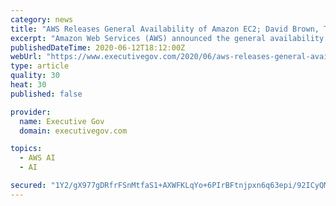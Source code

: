 ```yaml
---
category: news
title: "AWS Releases General Availability of Amazon EC2; David Brown, Tim Miller Quoted"
excerpt: "Amazon Web Services (AWS) announced the general availability of its sixth generation of Amazon Elastic Compute Cloud (Amazon EC2) instances with three new instances powered by AWS-designed, Arm-based Graviton2 processors,"
publishedDateTime: 2020-06-12T18:12:00Z
webUrl: "https://www.executivegov.com/2020/06/aws-releases-general-availability-of-amazon-ec2-david-brown-tim-miller-quoted/"
type: article
quality: 30
heat: 30
published: false

provider:
  name: Executive Gov
  domain: executivegov.com

topics:
  - AWS AI
  - AI

secured: "1Y2/gX977gDRfrFSnMtfaS1+AXWFKLqYo+6PIrBFtnjpxn6q63epi/92ICyQMdm1Rt+EJZBsaROr7CQ2ypCbA1qvkkcwZ2KwzneEAsWCBiPvSuRTJZXzX6Xm+EZ/6LE6/X1zU5kCsiJaOcqBqmfBbyl/7LMX4aEGRUFuEYervZmD2QxfIp/DM7iqKhNG71tr6VRIGEqR9CqESJd7LxGN2sR9FtBC6PHq7+HsxKHbETIXayzooQhBWddU0COimWnWLA5cLVHoE2N9lZpIoBvGxZhtCyph0AEl6Ip1+PRJFARfQgFnwRothnlcN76pQACDZg2xo/2Aq9uVMVmfAGjGLg==;FsDwDSiggEoKEdBn2obR/w=="
---
```


